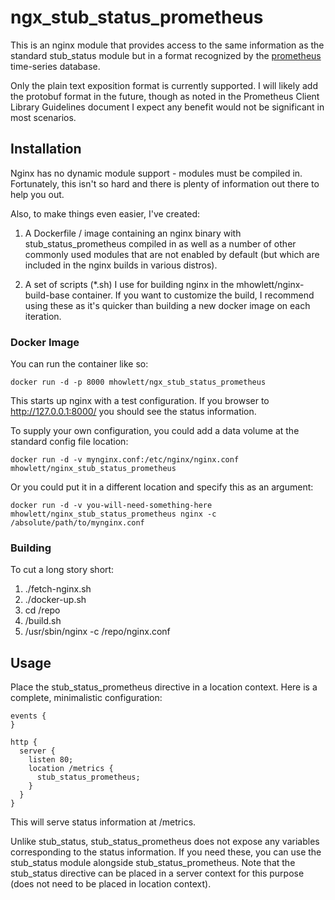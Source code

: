 # ngx_stub_status_prometheus

This is an nginx module that provides access to the same information as the standard stub_status module but in a format recognized by the <a href="http://prometheus.io">prometheus</a> time-series database.

Only the plain text exposition format is currently supported. I will likely add the protobuf format in the future, though as noted in the Prometheus Client Library Guidelines document I expect any benefit would not be significant in most scenarios.


## Installation

Nginx has no dynamic module support - modules must be compiled in. Fortunately, this isn't so hard and there is plenty of information out there to help you out.

Also, to make things even easier, I've created:

1. A Dockerfile / image containing an nginx binary with stub_status_prometheus compiled in as well as a number of other commonly used modules that are not enabled by default (but which are included in the nginx builds in various distros).

2. A set of scripts (*.sh) I use for building nginx in the mhowlett/nginx-build-base container. If you want to customize the build, I recommend using these as it's quicker than building a new docker image on each iteration.

### Docker Image

You can run the container like so:

    docker run -d -p 8000 mhowlett/ngx_stub_status_prometheus
  
This starts up nginx with a test configuration. If you browser to http://127.0.0.1:8000/ you should see the status information.

To supply your own configuration, you could add a data volume at the standard config file location:

    docker run -d -v mynginx.conf:/etc/nginx/nginx.conf mhowlett/nginx_stub_status_prometheus

Or you could put it in a different location and specify this as an argument: 

    docker run -d -v you-will-need-something-here mhowlett/nginx_stub_status_prometheus nginx -c /absolute/path/to/mynginx.conf

### Building

To cut a long story short:

1. ./fetch-nginx.sh
2. ./docker-up.sh
3. cd /repo
4. /build.sh
5. /usr/sbin/nginx -c /repo/nginx.conf


## Usage

Place the stub_status_prometheus directive in a location context. 
Here is a complete, minimalistic configuration:

    events {
    }

    http {
      server {
        listen 80;
        location /metrics {
          stub_status_prometheus;
        }
      }
    }

This will serve status information at /metrics.

Unlike stub_status, stub_status_prometheus does not expose any variables corresponding to the status information. 
If you need these, you can use the stub_status module alongside stub_status_prometheus.
Note that the stub_status directive can be placed in a server context for this purpose (does not need to be placed in location context).
